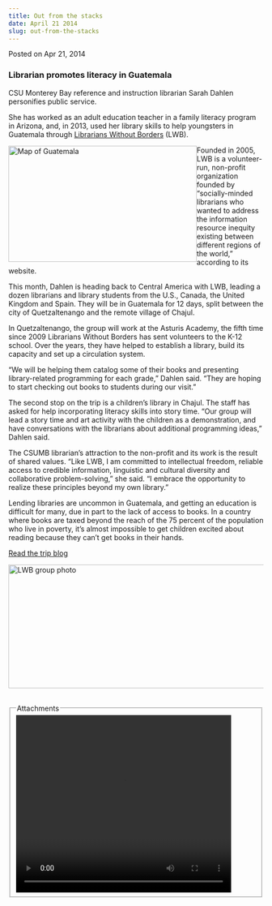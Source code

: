 ```yaml
---
title: Out from the stacks
date: April 21 2014
slug: out-from-the-stacks
---
```


 



<span class="date">Posted on Apr 21, 2014    </span>
<h3>Librarian promotes literacy in Guatemala</h3>
<p>CSU Monterey Bay reference and instruction librarian Sarah
Dahlen personifies public service.</p>
<p>She has worked as an adult education teacher in a family
literacy program in Arizona, and, in 2013, used her library skills
to help youngsters in Guatemala through <a href="https://lwb-online.org" rel="nofollow">Librarians Without
Borders</a> (LWB).</p>
<p><img alt="Map of Guatemala" src="https://news.csumb.edu/sites/default/files/65/attachments/news/images/map_for_web.jpg" style="width:372px; height:229px; float:left">Founded in 2005,
LWB is a volunteer-run, non-profit organization founded by
&#x201C;socially-minded librarians who wanted to address the information
resource inequity existing between different regions of the world,&#x201D;
according to its website.</img></p>
<p>This month, Dahlen is heading back to Central America with LWB,
leading a dozen librarians and library students from the U.S.,
Canada, the United Kingdom and Spain. They will be in Guatemala for
12 days, split between the city of Quetzaltenango and the remote
village of Chajul.</p>
<p>In Quetzaltenango, the group will work at the Asturis Academy,
the fifth time since 2009 Librarians Without Borders has sent
volunteers to the K-12 school. Over the years, they have helped to
establish a library, build its capacity and set up a circulation
system.</p>
<p>&#x201C;We will be helping them catalog some of their books and
presenting library-related programming for each grade,&#x201D; Dahlen
said. &#x201C;They are hoping to start checking out books to students
during our visit.&#x201D;</p>
<p>The second stop on the trip is a children&#x2019;s library in Chajul.
The staff has asked for help incorporating literacy skills into
story time. &#x201C;Our group will lead a story time and art activity with
the children as a demonstration, and have conversations with the
librarians about additional programming ideas,&#x201D; Dahlen said.</p>
<p>The CSUMB librarian&#x2019;s attraction to the non-profit and its work
is the result of shared values. &#x201C;Like LWB, I am committed to
intellectual freedom, reliable access to credible information,
linguistic and cultural diversity and collaborative
problem-solving,&#x201D; she said. &#x201C;I embrace the opportunity to realize
these principles beyond my own library.&#x201D;</p>
<p>Lending libraries are uncommon in Guatemala, and getting an
education is difficult for many, due in part to the lack of access
to books. In a country where books are taxed beyond the reach of
the 75 percent of the population who live in poverty, it&#x2019;s almost
impossible to get children excited about reading because they can&#x2019;t
get books in their hands.</p>
<p><a href="https://lwb-online.org/?cat=27" rel="nofollow">Read the
trip blog</a></p>
<p><img alt="LWB group photo" src="https://news.csumb.edu/sites/default/files/65/attachments/news/images/lwb_banner.png" style="width:515px; height:244px; float:left"/></p>
<p><br>
&#xA0;</br></p>
<fieldset class="fieldgroup group-attachments">
<legend>Attachments</legend>
<div class="field field-type-emvideo field-field-attach-video">
<div class="field-items">
<div class="field-item odd">
<div class="emvideo emvideo-video emvideo-youtube">
<div class="emfield-emvideo emfield-emvideo-youtube">
<div id="emvideo-youtube-flash-wrapper-1">
<!--<object type="application/x-shockwave-flash" height="350" width="425" data="https://www.youtube.com/v/xJ2jZShIQyk&amp;rel=0&amp;enablejsapi=1&amp;playerapiid=ytplayer&amp;fs=1" id="emvideo-youtube-flash-1">
          <param name="movie" value="https://www.youtube.com/v/xJ2jZShIQyk&amp;rel=0&amp;enablejsapi=1&amp;playerapiid=ytplayer&amp;fs=1" />
          <param name="allowScriptAccess" value="sameDomain"/>
          <param name="quality" value="best"/>
          <param name="allowFullScreen" value="true"/>
          <param name="bgcolor" value="#FFFFFF"/>
          <param name="scale" value="noScale"/>
          <param name="salign" value="TL"/>
          <param name="FlashVars" value="playerMode=embedded" />
          <param name="wmode" value="transparent" />
        </object>-->
<video controls="" width="425" height="350">
<source src="https://r14---sn-o097zne6.googlevideo.com/videoplayback?itag=18&amp;mv=m&amp;mt=1422376691&amp;sparams=dur,id,initcwndbps,ip,ipbits,itag,mm,ms,mv,pl,ratebypass,source,upn,expire&amp;ms=au&amp;id=o-AK7aIv3dNv4377XOr8eGlIndQnNQfoIRelbiVX41ydG0&amp;initcwndbps=3752500&amp;pl=23&amp;source=youtube&amp;expire=1422398393&amp;sver=3&amp;dur=186.641&amp;ip=198.189.249.65&amp;key=yt5&amp;fexp=900718,907263,916104,923368,927622,929244,929821,930676,936121,9406392,943917,947225,948124,952302,952605,952901,955301,957103,957201,959701&amp;signature=8E27FA5D60F842173B8CD67FD6E20F6AAC2B9B15.64789AC5698B4039332E61D992B62D17EF2BED89&amp;mm=31&amp;upn=9rx3xoRpQ5k&amp;ipbits=0&amp;ratebypass=yes&amp;name=xJ2jZShIQyk" type="video/mp4"/></video></div>
</div>
</div>
</div>
</div>
</div>
</fieldset>





```
